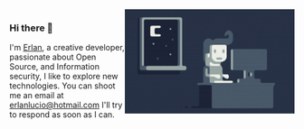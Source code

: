 <img alt="Night Coding" src="https://raw.githubusercontent.com/AVS1508/AVS1508/master/assets/Night-Coding.gif" align="right">

### Hi there 👋
I'm [Erlan](https://www.linkedin.com/in/erlanlucio), a creative developer, passionate about Open Source, and Information security, I like to explore new technologies.
You can shoot me an email at erlanlucio@hotmail.com I'll try to respond as soon as I can.
